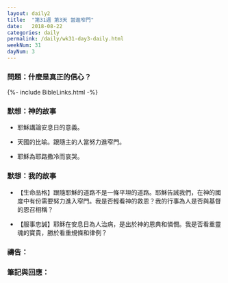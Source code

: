 ```yaml
---
layout: daily2
title:  "第31週 第3天 當進窄門"
date:   2018-08-22
categories: daily
permalink: /daily/wk31-day3-daily.html
weekNum: 31
dayNum: 3
---
```


### 問題：什麼是真正的信心？

{%- include BibleLinks.html -%}

### 默想：神的故事 
+ 耶穌講論安息日的意義。

+ 天國的比喻。跟隨主的人當努力進窄門。

+ 耶穌為耶路撒冷而哀哭。

### 默想：我的故事
+ 【生命品格】跟隨耶穌的道路不是一條平坦的道路。耶穌告誡我們，在神的國度中有份需要努力進入窄門。我是否輕看神的救恩？我的行事為人是否與基督的恩召相稱？

+ 【服事忠誠】耶穌在安息日為人治病，是出於神的恩典和憐憫。我是否看重靈魂的寶貴，勝於看重規條和律例？

### 禱告：

### 筆記與回應：
